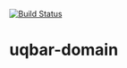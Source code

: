 [![Build Status](https://travis-ci.org/faloi/uqbar-domain-mirror.svg)](https://travis-ci.org/faloi/uqbar-domain-mirror)
# uqbar-domain